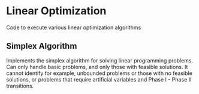 # Linear Optimization
Code to execute various linear optimization algorithms

## Simplex Algorithm
Implements the simplex algorithm for solving linear programming problems. Can only handle basic problems, and only those with feasible solutions. It cannot identify for example, unbounded problems or those with no feasible solutions, or problems that require artificial variables and Phase I - Phase II transitions.

